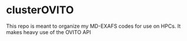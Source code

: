 # clusterOVITO
This repo is meant to organize my MD-EXAFS codes for use on HPCs. It makes heavy use of the OVITO API
